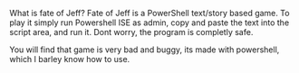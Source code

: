 What is fate of Jeff? Fate of Jeff is a PowerShell text/story based game. To play it simply run Powershell ISE as admin, copy and paste the text into the script area, and run it. Dont worry, the program is completly safe.

You will find that game is very bad and buggy, its made with powershell, which I barley know how to use. 
